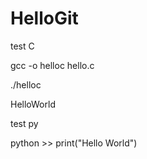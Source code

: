 # HelloGit
test C

gcc -o helloc hello.c

./helloc

HelloWorld

test py

python >> print("Hello World")




